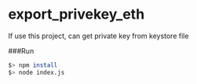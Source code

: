 # export_privekey_eth
If use this project, can get private key from keystore file

###Run 

```sh
$> npm install
$> node index.js
```
